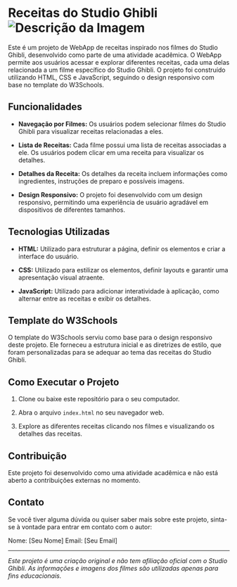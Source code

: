 # Receitas do Studio Ghibli ![Descrição da Imagem](URL_da_Imagem)

Este é um projeto de WebApp de receitas inspirado nos filmes do Studio Ghibli, desenvolvido como parte de uma atividade acadêmica. O WebApp permite aos usuários acessar e explorar diferentes receitas, cada uma delas relacionada a um filme específico do Studio Ghibli. O projeto foi construído utilizando HTML, CSS e JavaScript, seguindo o design responsivo com base no template do W3Schools.

## Funcionalidades

- **Navegação por Filmes:** Os usuários podem selecionar filmes do Studio Ghibli para visualizar receitas relacionadas a eles.

- **Lista de Receitas:** Cada filme possui uma lista de receitas associadas a ele. Os usuários podem clicar em uma receita para visualizar os detalhes.

- **Detalhes da Receita:** Os detalhes da receita incluem informações como ingredientes, instruções de preparo e possíveis imagens.

- **Design Responsivo:** O projeto foi desenvolvido com um design responsivo, permitindo uma experiência de usuário agradável em dispositivos de diferentes tamanhos.

## Tecnologias Utilizadas

- **HTML:** Utilizado para estruturar a página, definir os elementos e criar a interface do usuário.

- **CSS:** Utilizado para estilizar os elementos, definir layouts e garantir uma apresentação visual atraente.

- **JavaScript:** Utilizado para adicionar interatividade à aplicação, como alternar entre as receitas e exibir os detalhes.

## Template do W3Schools

O template do W3Schools serviu como base para o design responsivo deste projeto. Ele forneceu a estrutura inicial e as diretrizes de estilo, que foram personalizadas para se adequar ao tema das receitas do Studio Ghibli.

## Como Executar o Projeto

1. Clone ou baixe este repositório para o seu computador.

2. Abra o arquivo `index.html` no seu navegador web.

3. Explore as diferentes receitas clicando nos filmes e visualizando os detalhes das receitas.

## Contribuição

Este projeto foi desenvolvido como uma atividade acadêmica e não está aberto a contribuições externas no momento.

## Contato

Se você tiver alguma dúvida ou quiser saber mais sobre este projeto, sinta-se à vontade para entrar em contato com o autor:

Nome: [Seu Nome]
Email: [Seu Email]

---

*Este projeto é uma criação original e não tem afiliação oficial com o Studio Ghibli. As informações e imagens dos filmes são utilizadas apenas para fins educacionais.*
